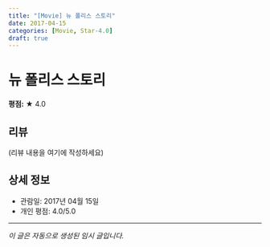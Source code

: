 ```yaml
---
title: "[Movie] 뉴 폴리스 스토리"
date: 2017-04-15
categories: [Movie, Star-4.0]
draft: true
---
```


# 뉴 폴리스 스토리

**평점:** ★ 4.0

## 리뷰

(리뷰 내용을 여기에 작성하세요)

## 상세 정보

- 관람일: 2017년 04월 15일
- 개인 평점: 4.0/5.0

---

*이 글은 자동으로 생성된 임시 글입니다.*
